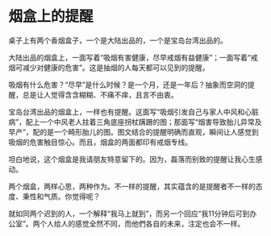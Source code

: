 # 烟盒上的提醒

桌子上有两个香烟盒子，一个是大陆出品的，一个是宝岛台湾出品的。 

大陆出品的烟盒上，一面写着“吸烟有害健康，尽早戒烟有益健康”；一面写着“戒烟可减少对健康的危害”。这是抽烟的人每天都可以见到的提醒。 

吸烟有什么危害？“尽早”是什么时候？是一个月，还是一年后？抽象而空洞的提醒，总是让人觉得含含糊糊、不痛不痒，且言不由衷。 

宝岛台湾出品的烟盒上，一样也有提醒。这面写“吸烟引发自己与家人中风和心脏病”，配上一个中风老人拄着三角底座拐杖蹒跚的图；那面写“烟害导致胎儿异常及早产”，配的是一个畸形胎儿的图。图文结合的提醒明确而直观，瞬间让人感觉到吸烟的危害触目惊心。而且，烟盒的两面都印有戒烟专线。 

坦白地说，这个烟盒是我请朋友特意留下的。因为，磊落而别致的提醒让我心生感动。 

两个烟盒，两样心思，两种作为。不一样的提醒，其实蕴含的是提醒者不一样的态度、秉性和气质。你觉得呢？ 

就如同两个迟到的人，一个解释“我马上就到”，而另一个回应“我11分钟后可到办公室”。两个人给人的感觉全然不同，而他們各自的未来，注定也会不一样。